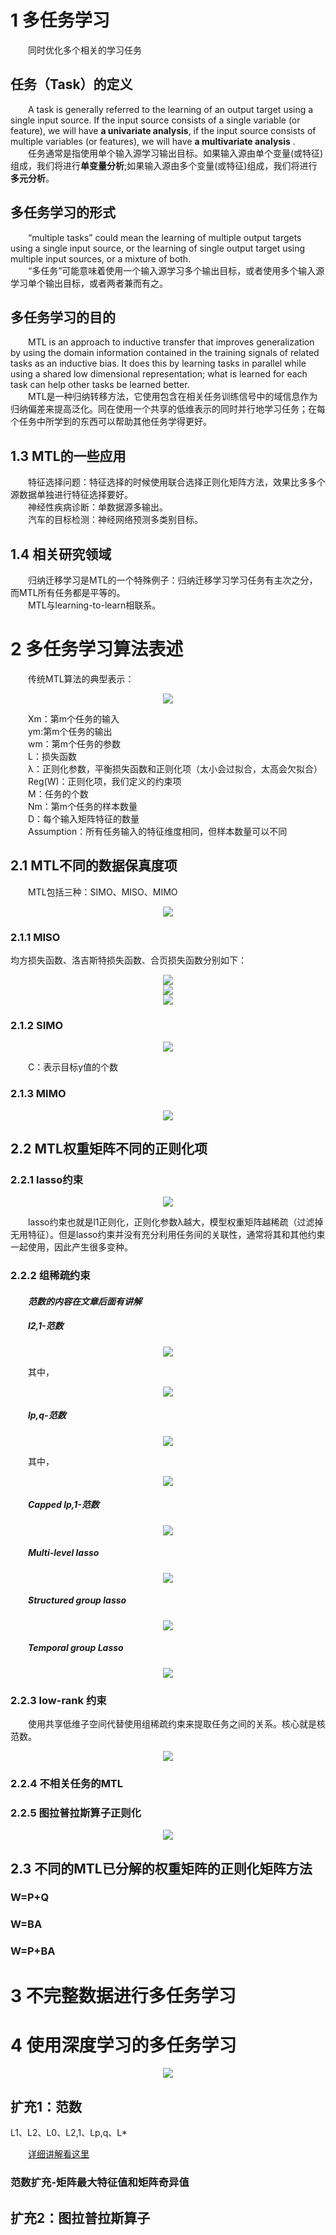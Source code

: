 # 1 多任务学习  
&emsp;&emsp;同时优化多个相关的学习任务  
## 任务（Task）的定义  
&emsp;&emsp;A task is generally referred to the learning of an output target using a single input source. If the input source consists of a single variable (or feature), we will have **a univariate analysis**, if the input source consists of multiple variables (or features), we will have **a multivariate analysis** .  
&emsp;&emsp;任务通常是指使用单个输入源学习输出目标。如果输入源由单个变量(或特征)组成，我们将进行**单变量分析**;如果输入源由多个变量(或特征)组成，我们将进行**多元分析**。  
## 多任务学习的形式  
&emsp;&emsp;“multiple tasks” could mean the learning of multiple output targets using a single input source, or the learning of single output target using multiple input sources, or a mixture of both.  
&emsp;&emsp;“多任务”可能意味着使用一个输入源学习多个输出目标，或者使用多个输入源学习单个输出目标，或者两者兼而有之。  
## 多任务学习的目的  
&emsp;&emsp;MTL is an approach to inductive transfer that improves generalization by using the domain information contained in the training signals of related tasks as an inductive bias. It does this by learning tasks in parallel while using a shared low dimensional representation; what is learned for each task can help other tasks be learned better.  
&emsp;&emsp;MTL是一种归纳转移方法，它使用包含在相关任务训练信号中的域信息作为归纳偏差来提高泛化。同在使用一个共享的低维表示的同时并行地学习任务；在每个任务中所学到的东西可以帮助其他任务学得更好。  
## 1.3 MTL的一些应用  
&emsp;&emsp;特征选择问题：特征选择的时候使用联合选择正则化矩阵方法，效果比多多个源数据单独进行特征选择要好。  
&emsp;&emsp;神经性疾病诊断：单数据源多输出。  
&emsp;&emsp;汽车的目标检测：神经网络预测多类别目标。
## 1.4 相关研究领域  
&emsp;&emsp;归纳迁移学习是MTL的一个特殊例子：归纳迁移学习学习任务有主次之分，而MTL所有任务都是平等的。  
&emsp;&emsp;MTL与learning-to-learn相联系。  
# 2 多任务学习算法表述  
&emsp;&emsp;传统MTL算法的典型表示：  
<div align=center><img src="./pictures/A_brief_review_on_multi-task_learning/Formulation_of_MTL_algorithms.png"/></div>  

&emsp;&emsp;Xm：第m个任务的输入  
&emsp;&emsp;ym:第m个任务的输出  
&emsp;&emsp;wm：第m个任务的参数  
&emsp;&emsp;L：损失函数  
&emsp;&emsp;λ：正则化参数，平衡损失函数和正则化项（太小会过拟合，太高会欠拟合）  
&emsp;&emsp;Reg(W)：正则化项，我们定义的约束项  
&emsp;&emsp;M：任务的个数  
&emsp;&emsp;Nm：第m个任务的样本数量  
&emsp;&emsp;D：每个输入矩阵特征的数量  
&emsp;&emsp;Assumption：所有任务输入的特征维度相同，但样本数量可以不同  
## 2.1 MTL不同的数据保真度项  
&emsp;&emsp;MTL包括三种：SIMO、MISO、MIMO  
<div align=center><img src="./pictures/A_brief_review_on_multi-task_learning/MTL_different_data_fidelity_terms.png"/></div>  

### 2.1.1 MISO  
均方损失函数、洛吉斯特损失函数、合页损失函数分别如下：  
<div align=center><img src="./pictures/A_brief_review_on_multi-task_learning/mean_square_loss_for_miso.png"/></div>  

<div align=center><img src="./pictures/A_brief_review_on_multi-task_learning/logistic_loss_for_miso.png"/></div>  

<div align=center><img src="./pictures/A_brief_review_on_multi-task_learning/hinge_loss_for_miso.png"/></div>  

### 2.1.2 SIMO  
<div align=center><img src="./pictures/A_brief_review_on_multi-task_learning/mean_square_loss_for_simo.png"/></div>  

&emsp;&emsp;C：表示目标y值的个数  
### 2.1.3 MIMO  
<div align=center><img src="./pictures/A_brief_review_on_multi-task_learning/mean_square_loss_for_mimo.png"/></div>  

## 2.2 MTL权重矩阵不同的正则化项  
### 2.2.1 lasso约束  
<div align=center><img src="./pictures/A_brief_review_on_multi-task_learning/mtl_with_lasso.png"/></div>  

&emsp;&emsp;lasso约束也就是l1正则化，正则化参数λ越大，模型权重矩阵越稀疏（过滤掉无用特征）。但是lasso约束并没有充分利用任务间的关联性，通常将其和其他约束一起使用，因此产生很多变种。  
### 2.2.2 组稀疏约束  
#### &emsp;&emsp;*范数的内容在文章后面有讲解*  

##### &emsp;&emsp;l2,1-范数  
<div align=center><img src="./pictures/A_brief_review_on_multi-task_learning/l21norm.png"/></div>  

&emsp;&emsp;其中，  
<div align=center><img src="./pictures/A_brief_review_on_multi-task_learning/l21.png"/></div>  

##### &emsp;&emsp;lp,q-范数  
<div align=center><img src="./pictures/A_brief_review_on_multi-task_learning/lpq-norm.png"/></div>  

&emsp;&emsp;其中，  
<div align=center><img src="./pictures/A_brief_review_on_multi-task_learning/lpq.png"/></div>  

##### &emsp;&emsp;Capped lp,1-范数  
<div align=center><img src="./pictures/A_brief_review_on_multi-task_learning/capped_p1norm.png"/></div>  

##### &emsp;&emsp;Multi-level lasso  
<div align=center><img src="./pictures/A_brief_review_on_multi-task_learning/multi_level_lasso.png"/></div>  

##### &emsp;&emsp;Structured group lasso  
<div align=center><img src="./pictures/A_brief_review_on_multi-task_learning/structured_group_lasso.png"/></div>  

##### &emsp;&emsp;Temporal group Lasso  
<div align=center><img src="./pictures/A_brief_review_on_multi-task_learning/temporal_group_lasso.png"/></div>  

### 2.2.3 low-rank 约束  
&emsp;&emsp;使用共享低维子空间代替使用组稀疏约束来提取任务之间的关系。核心就是核范数。  
<div align=center><img src="./pictures/A_brief_review_on_multi-task_learning/low_rank_constraint.png"/></div>  

### 2.2.4 不相关任务的MTL  
### 2.2.5 图拉普拉斯算子正则化  
<div align=center><img src="./pictures/A_brief_review_on_multi-task_learning/graph_laplacian_regularization.png"/></div>  

## 2.3 不同的MTL已分解的权重矩阵的正则化矩阵方法  
### W=P+Q  
### W=BA  
### W=P+BA  
# 3 不完整数据进行多任务学习  
# 4 使用深度学习的多任务学习  
<div align=center><img src="./pictures/A_brief_review_on_multi-task_learning/deep_learning_mtl.png"/></div>  

## 扩充1：范数  
L1、L2、L0、L2,1、Lp,q、L*  

&emsp;&emsp;[详细讲解看这里](https://blog.csdn.net/zhouxinxin0202/article/details/78620898)  
### 范数扩充-矩阵最大特征值和矩阵奇异值  

## 扩充2：图拉普拉斯算子  
